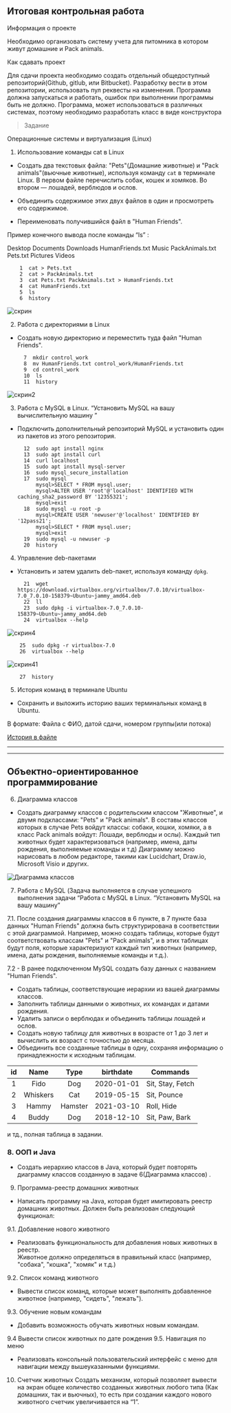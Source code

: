 ## Итоговая контрольная работа

Информация о проекте

Необходимо организовать систему учета для питомника в котором живут домашние и Pack animals.

Как сдавать проект

Для сдачи проекта необходимо создать отдельный общедоступный репозиторий(Github, gitlub, или Bitbucket). Разработку вести в этом репозитории, использовать пул реквесты на изменения. Программа должна запускаться и работать, ошибок при выполнении программы быть не должно. Программа, может использоваться в различных системах, поэтому необходимо разработать класс в виде конструктора

> Задание

Операционные системы и виртуализация (Linux)

1. Использование команды cat в Linux

- Создать два текстовых файла: "Pets"(Домашние животные) и "Pack animals"(вьючные животные), используя команду `cat` в терминале Linux. В первом файле перечислить собак, кошек и хомяков. Во втором — лошадей, верблюдов и ослов.

- Объединить содержимое этих двух файлов в один и просмотреть его содержимое.

- Переименовать получившийся файл в "Human Friends".

Пример конечного вывода после команды “ls” :

Desktop Documents Downloads HumanFriends.txt Music PackAnimals.txt Pets.txt Pictures Videos

        1  cat > Pets.txt
        2  cat > PackAnimals.txt
        3  cat Pets.txt PackAnimals.txt > HumanFriends.txt
        4  cat HumanFriends.txt 
        5  ls
        6  history


![скрин](work_1.jpg)

2. Работа с директориями в Linux

- Создать новую директорию и переместить туда файл "Human Friends".

        7  mkdir control_work
        8  mv HumanFriends.txt control_work/HumanFriends.txt
        9  cd control_work
        10  ls
        11  history

![скрин2](work_2.jpg)

3. Работа с MySQL в Linux. “Установить MySQL на вашу вычислительную машину ”

- Подключить дополнительный репозиторий MySQL и установить один из пакетов из этого репозитория.    
    
        12  sudo apt install nginx
        13  sudo apt install curl
        14  curl localhost
        15  sudo apt install mysql-server
        16  sudo mysql_secure_installation
        17  sudo mysql
            mysql>SELECT * FROM mysql.user;
            mysql>ALTER USER 'root'@'localhost' IDENTIFIED WITH caching_sha2_password BY '12355321';
            mysql>exit
        18  sudo mysql -u root -p
            mysql>CREATE USER 'newuser'@'localhost' IDENTIFIED BY '12pass21';
            mysql>SELECT * FROM mysql.user;
            mysql>exit
        19  sudo mysql -u newuser -p
        20  history


4. Управление deb-пакетами

- Установить и затем удалить deb-пакет, используя команду `dpkg`.

        21  wget https://download.virtualbox.org/virtualbox/7.0.10/virtualbox-7.0_7.0.10-158379~Ubuntu~jammy_amd64.deb
        22  ll
        23  sudo dpkg -i virtualbox-7.0_7.0.10-158379~Ubuntu~jammy_amd64.deb
        24  virtualbox --help

![скрин4](work_4.jpg)
        
        25  sudo dpkg -r virtualbox-7.0
        26  virtualbox --help


![скрин41](work_41.jpg)

        27  history

5. История команд в терминале Ubuntu

- Сохранить и выложить историю ваших терминальных команд в Ubuntu.

В формате: Файла с ФИО, датой сдачи, номером группы(или потока)

   [История в файле](Damchenko_S.I.4589_05.12.23.txt "Дамченко С.И дата: 05/12/23 ГР4589")

<hr/>
<hr/>

## Объектно-ориентированное программирование 

6. Диаграмма классов
- Создать диаграмму классов с родительским классом "Животные", и двумя подклассами: "Pets" и "Pack animals".
В составы классов которых в случае Pets войдут классы: собаки, кошки, хомяки, а в класс Pack animals войдут: Лошади, верблюды и ослы).
Каждый тип животных будет характеризоваться (например, имена, даты рождения, выполняемые команды и т.д)
Диаграмму можно нарисовать в любом редакторе, такими как Lucidchart, Draw.io, Microsoft Visio и других.

![Диаграмма классов](diag_animals.drawio.png)

7. Работа с MySQL (Задача выполняется в случае успешного выполнения задачи “Работа с MySQL в Linux. “Установить MySQL на вашу машину”

7.1. После создания диаграммы классов в 6 пункте, в 7 пункте база данных "Human Friends" должна быть структурирована в соответствии с этой диаграммой. Например, можно создать таблицы, которые будут соответствовать классам "Pets" и "Pack animals", и в этих таблицах будут поля, которые характеризуют каждый тип животных (например, имена, даты рождения, выполняемые команды и т.д.). 

7.2   - В ранее подключенном MySQL создать базу данных с названием "Human Friends".
   - Создать таблицы, соответствующие иерархии из вашей диаграммы классов.
   - Заполнить таблицы данными о животных, их командах и датами рождения.
   - Удалить записи о верблюдах и объединить таблицы лошадей и ослов.
   - Создать новую таблицу для животных в возрасте от 1 до 3 лет и вычислить их возраст с точностью до месяца.
   - Объединить все созданные таблицы в одну, сохраняя информацию о принадлежности к исходным таблицам.
<table>
    <thead>
        <tr>
            <th>id</th>
            <th>Name</th>
            <th>Type</th>
            <th>birthdate</th>
            <th>Commands</th>
        </tr>
    </thead>
    <tbody>
        <tr>
            <td align="center">1</td>
            <td align="center">Fido</td>
            <td align="center">Dog</td>
            <td align="center">2020-01-01</td>
            <td align="left">Sit, Stay, Fetch</td>
        </tr>
        <tr>
            <td align="center">2</td>
            <td align="center">Whiskers</td>
            <td align="center">Cat</td>
            <td align="center">2019-05-15</td>
            <td align="left">Sit, Pounce</td>
        </tr>
        <tr>
            <td align="center">3</td>
            <td align="center">Hammy</td>
            <td align="center">Hamster</td>
            <td align="center">2021-03-10</td>
            <td align="left">Roll, Hide</td>
        </tr>
        <tr>
            <td align="center">4</td>
            <td align="center">Buddy</td>
            <td align="center">Dog</td>
            <td align="center">2018-12-10</td>
            <td align="left">Sit, Paw, Bark</td>
        </tr>
    </tbody>
</table>
и тд., полная таблица в задании.

### 8. ООП и Java

- Создать иерархию классов в Java, который будет повторять диаграмму классов созданную в задаче 6(Диаграмма классов) .

9. Программа-реестр домашних животных
- Написать программу на Java, которая будет имитировать реестр домашних животных. 
Должен быть реализован следующий функционал:
    
9.1. Добавление нового животного
- Реализовать функциональность для добавления новых животных в реестр.       
 Животное должно определяться в правильный класс (например, "собака", "кошка", "хомяк" и т.д.)

9.2. Список команд животного
- Вывести список команд, которые может выполнять добавленное животное (например, "сидеть", "лежать").
        
9.3. Обучение новым командам
- Добавить возможность обучать животных новым командам.

9.4 Вывести список животных по дате рождения
9.5. Навигация по меню
- Реализовать консольный пользовательский интерфейс с меню для навигации между вышеуказанными функциями.
10. Счетчик животных
Создать механизм, который позволяет вывести на экран общее количество созданных животных любого типа (Как домашних, так и вьючных), то есть при создании каждого нового животного счетчик увеличивается на “1”. 

